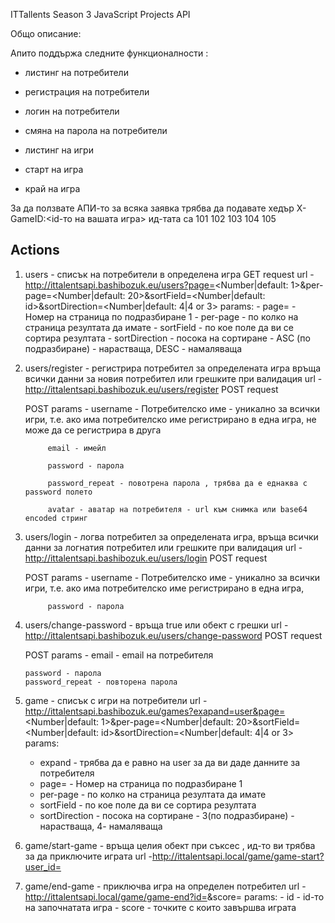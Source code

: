 ITTallents Season 3 JavaScript Projects API

Общо описание:

Апито поддържа следните функционалности :
 - листинг на потребители
 - регистрация на потребители
 - логин на потребители
 - смяна на парола на потребители

 - листинг на игри
 - старт на игра
 - край на игра

 За да ползвате АПИ-то за всяка заявка трябва да подавате
 хедър X-GameID:<id-то на вашата игра>
 ид-тата са
 101
 102
 103
 104
 105



Actions
----------------------------------------------
1) users - списък на потребители в определена игра
    GET  request
    url - http://ittalentsapi.bashibozuk.eu/users?page=<Number|default: 1>&per-page=<Number|default: 20>&sortField=<Number|default: id>&sortDirection=<Number|default: 4|4 or 3>
    params:
        - page=<Number> - Номер на страница по подразбиране 1
        - per-page - по колко на страница резултата да имате
        - sortField - по кое поле да ви се сортира резултата
        - sortDirection - посока на сортиране - ASC (по подразбиране) - нарастваща, DESC - намаляваща

2) users/register - регистрира потребител за определената игра връща всички данни за новия потребител или грешките при валидация
   url - http://ittalentsapi.bashibozuk.eu/users/register
   POST request

   POST params - 
            username - Потребителско име - уникално за всички игри, т.е. ако има потребителско име регистрирано в една игра,
            не може да се регистрира в друга
        
            email - имейл
        
            password - парола
        
            password_repeat - повотрена парола , трябва да е еднаква с password полето
        
            avatar - аватар на потребителя - url към снимка или base64 encoded стринг
3) users/login - логва потребител за определената игра,  връща всички данни за логнатия потребител или грешките при валидация
   url - http://ittalentsapi.bashibozuk.eu/users/login
   POST request

   POST params -
            username - Потребителско име - уникално за всички игри, т.е. ако има потребителско име регистрирано в една игра,

            password - парола

4)  users/change-password - връща true или обект с грешки
    url - http://ittalentsapi.bashibozuk.eu/users/change-password
    POST request

    POST params -
        email - email на потребителя

        password - парола
        password_repeat - повторена парола

5) game - списък с игри на потребители
    url - http://ittalentsapi.bashibozuk.eu/games?exapand=user&page=<Number|default: 1>&per-page=<Number|default: 20>&sortField=<Number|default: id>&sortDirection=<Number|default: 4|4 or 3>
    params:
     - expand - трябва да е равно на user за да ви даде данните за потребителя
     - page=<Number> - Номер на страница по подразбиране 1
     - per-page - по колко на страница резултата да имате
     - sortField - по кое поле да ви се сортира резултата
     - sortDirection - посока на сортиране - 3(по подразбиране) - нарастваща, 4- намаляваща

6) game/start-game - връща целия обект при съксес , ид-то ви трябва за да приключите играта
    url -http://ittalentsapi.local/game/game-start?user_id=<Number>

7) game/end-game - приключва игра на определен потребител
    url -http://ittalentsapi.local/game/game-end?id=<Number>&score=<Number>
    params:
        - id - id-то на започнатата игра
        - score - точките с които завършва играта
